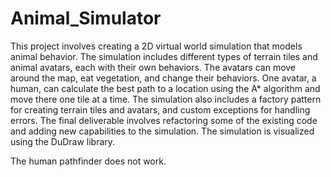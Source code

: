 # Animal_Simulator
 
This project involves creating a 2D virtual world simulation that models animal behavior. The simulation includes different types of terrain tiles and animal avatars, each with their own behaviors. The avatars can move around the map, eat vegetation, and change their behaviors. One avatar, a human, can calculate the best path to a location using the A* algorithm and move there one tile at a time. The simulation also includes a factory pattern for creating terrain tiles and avatars, and custom exceptions for handling errors. The final deliverable involves refactoring some of the existing code and adding new capabilities to the simulation. The simulation is visualized using the DuDraw library.


The human pathfinder does not work.
